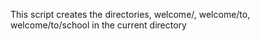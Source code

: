 This script creates the directories, welcome/, welcome/to, welcome/to/school in the current directory
